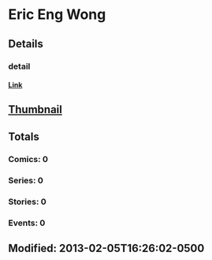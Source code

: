 # Eric Eng  Wong 
## Details
### detail
#### [Link](http://marvel.com/comics/creators/6296/eric_eng_wong?utm_campaign=apiRef&utm_source=225578a89fc76f3d20fbffda5d17a88d)
## [Thumbnail](http://i.annihil.us/u/prod/marvel/i/mg/a/00/4bb6ab8966f74.jpg)
## Totals
### Comics: 0
### Series: 0
### Stories: 0
### Events: 0
## Modified: 2013-02-05T16:26:02-0500